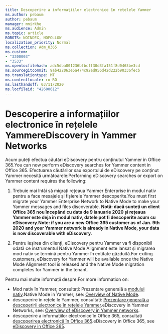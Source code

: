 ```yaml
---
title: Descoperire a informațiilor electronice în rețelele Yammer
ms.author: pebaum
author: pebaum
manager: mnirkhe
ms.audience: Admin
ms.topic: article
ROBOTS: NOINDEX, NOFOLLOW
localization_priority: Normal
ms.collection: Adm_O365
ms.custom:
- "3200003"
- "3533"
ms.openlocfilehash: adc5dba801236bfbcff30d3fa151f8d0463be3cd
ms.sourcegitcommit: 9ab422063e5a474c92ed956d42d222b90336fecb
ms.translationtype: MT
ms.contentlocale: ro-RO
ms.lasthandoff: 03/11/2020
ms.locfileid: "42600612"
---
```

# <a name="ediscovery-in-yammer-networks"></a><span data-ttu-id="bfb33-102">Descoperire a informațiilor electronice în rețelele Yammer</span><span class="sxs-lookup"><span data-stu-id="bfb33-102">eDiscovery in Yammer Networks</span></span>

<span data-ttu-id="bfb33-103">Acum puteți efectua căutări eDiscovery pentru conținutul Yammer în Office 365.</span><span class="sxs-lookup"><span data-stu-id="bfb33-103">You can now perform eDiscovery searches for Yammer content in Office 365.</span></span>  <span data-ttu-id="bfb33-104">Efectuarea căutărilor sau exportului de eDiscovery pe conținut Yammer necesită următoarele:</span><span class="sxs-lookup"><span data-stu-id="bfb33-104">Performing eDiscovery searches or export on Yammer content requires the following:</span></span>

1. <span data-ttu-id="bfb33-105">Trebuie mai întâi să migrați rețeaua Yammer Enterprise în modul nativ pentru a face mesajele și fișierele Yammer descoperite.</span><span class="sxs-lookup"><span data-stu-id="bfb33-105">You must first migrate your Yammer Enterprise Network to Native Mode to make your Yammer messages and files discoverable.</span></span> <span data-ttu-id="bfb33-106">**Notă: dacă sunteți un client Office 365 nou începând cu data de 9 ianuarie 2020 și rețeaua Yammer este deja în modul nativ, datele pot fi descoperite acum cu eDiscovery**.</span><span class="sxs-lookup"><span data-stu-id="bfb33-106">**Note: if you are a new Office 365 customer as of Jan. 9th 2020 and your Yammer network is already in Native Mode, your data is now discoverable with eDiscovery**.</span></span>

2. <span data-ttu-id="bfb33-107">Pentru ieșirea din clienți, eDiscovery pentru Yammer va fi disponibil odată ce instrumentul Native Mode Alignment este lansat și migrarea mod nativ se termină pentru Yammer în entitate găzduită.</span><span class="sxs-lookup"><span data-stu-id="bfb33-107">For exiting customers, eDiscovery for Yammer will be available once the Native Mode Alignment tool is released and the Native Mode migration completes for Yammer in the tenant.</span></span>

<span data-ttu-id="bfb33-108">Pentru mai multe informații despre:</span><span class="sxs-lookup"><span data-stu-id="bfb33-108">For more information on:</span></span>

- <span data-ttu-id="bfb33-109">Mod nativ în Yammer, consultați: Prezentare generală a [modului nativ](https://docs.microsoft.com/yammer/configure-your-yammer-network/overview-native-mode).</span><span class="sxs-lookup"><span data-stu-id="bfb33-109">Native Mode in Yammer, see: [Overview of Native Mode](https://docs.microsoft.com/yammer/configure-your-yammer-network/overview-native-mode).</span></span>
- <span data-ttu-id="bfb33-110">descoperire în rețele le Yammer, consultați: [Prezentare generală a descoperirii electronice în rețelele Yammer](https://docs.microsoft.com/yammer/manage-security-and-compliance/overview-of-ediscovery).</span><span class="sxs-lookup"><span data-stu-id="bfb33-110">eDiscovery in Yammer Networks, see: [Overview of eDiscovery in Yammer networks](https://docs.microsoft.com/yammer/manage-security-and-compliance/overview-of-ediscovery).</span></span>
- <span data-ttu-id="bfb33-111">descoperire a informațiilor electronice în Office 365, consultați [descoperirea electronică în Office 365](https://docs.microsoft.com/microsoft-365/compliance/ediscovery).</span><span class="sxs-lookup"><span data-stu-id="bfb33-111">eDiscovery in Office 365, see [eDiscovery in Office 365](https://docs.microsoft.com/microsoft-365/compliance/ediscovery).</span></span>
